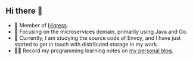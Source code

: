 ## Hi there 👋

<!--
**hanxiantao/hanxiantao** is a ✨ _special_ ✨ repository because its `README.md` (this file) appears on your GitHub profile.

Here are some ideas to get you started:

- 🔭 I’m currently working on ...
- 🌱 I’m currently learning ...
- 👯 I’m looking to collaborate on ...
- 🤔 I’m looking for help with ...
- 💬 Ask me about ...
- 📫 How to reach me: ...
- 😄 Pronouns: ...
- ⚡ Fun fact: ...
-->

- 👬 Member of [Higress](https://github.com/alibaba/higress).
- 🔭 Focusing on the microservices domain, primarily using Java and Go.
- 🌱 Currently, I am studying the source code of Envoy, and I have just started to get in touch with distributed storage in my work.
- ✍🏻 Record my programming learning notes on [my personal blog](https://blog.csdn.net/qq_40378034).
